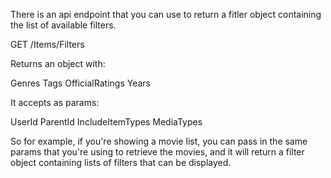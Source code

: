 There is an api endpoint that you can use to return a fitler object containing the list of available filters.
 
GET /Items/Filters
 
Returns an object with:
 
Genres
Tags
OfficialRatings
Years
 
It accepts as params:
 
UserId
ParentId
IncludeItemTypes
MediaTypes
 
So for example, if you're showing a movie list, you can pass in the same params that you're using to retrieve the movies, and it will return a filter object containing lists of filters that can be displayed.
